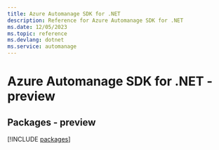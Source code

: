 ```yaml
---
title: Azure Automanage SDK for .NET
description: Reference for Azure Automanage SDK for .NET
ms.date: 12/05/2023
ms.topic: reference
ms.devlang: dotnet
ms.service: automanage
---
```

# Azure Automanage SDK for .NET - preview
## Packages - preview
[!INCLUDE [packages](automanage-index.md)]
